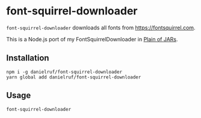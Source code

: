 # font-squirrel-downloader

`font-squirrel-downloader` downloads all fonts from https://fontsquirrel.com.

This is a Node.js port of my FontSquirrelDownloader in [Plain of JARs](https://github.com/DanielRuf/Plain-of-JARs).

## Installation

`npm i -g danielruf/font-squirrel-downloader`  
`yarn global add danielruf/font-squirrel-downloader`

## Usage

`font-squirrel-downloader`